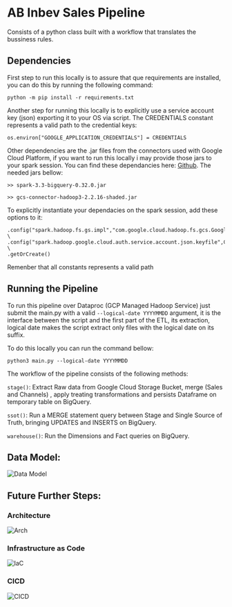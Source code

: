 
# AB Inbev Sales Pipeline

Consists of a python class built with a workflow that translates the bussiness rules.

## Dependencies

First step to run this locally is to assure that que requirements are installed, you can do this by running the following command: 

```python -m pip install -r requirements.txt```

Another step for running this locally is to explicitly use a service account key (json) exporting it to your OS via script.
The CREDENTIALS constant represents a valid path to the credential keys: 

```os.environ["GOOGLE_APPLICATION_CREDENTIALS"] = CREDENTIALS```

Other dependencies are the .jar files from the connectors used with Google Cloud Platform, if you want to run this locally i may provide those jars to your spark session. You can find these dependancies here: [Github](https://github.com/GoogleCloudDataproc). The needed jars bellow: 

```>> spark-3.3-bigquery-0.32.0.jar```

```>> gcs-connector-hadoop3-2.2.16-shaded.jar```

To explicitly instantiate your dependacies on the spark session, add these options to it:

```.config("spark.jars",f"{JARS_PATH}/{BIG_QUERY_JAR},{JARS_PATH}/{GCS_JAR}") \
.config("spark.hadoop.fs.gs.impl","com.google.cloud.hadoop.fs.gcs.GoogleHadoopFileSystem") \
.config("spark.hadoop.google.cloud.auth.service.account.json.keyfile",CREDENTIALS) \
.getOrCreate()
```

Remenber that all constants represents a valid path

## Running the Pipeline

To run this pipeline over Dataproc (GCP Managed Hadoop Service) just submit the main.py with a valid  ```--logical-date YYYYMMDD``` argument, it is the interface between the script and the first part of the ETL, its extraction, logical date makes the script extract only files with the logical date on its suffix. 

To do this locally you can run the command bellow: 

```python3 main.py --logical-date YYYYMMDD```

The workflow of the pipeline consists of the following methods: 

```stage()```: Extract Raw data from Google Cloud Storage Bucket, merge (Sales and Channels) , apply treating transformations and persists Dataframe on temporary table on BigQuery.

```ssot()```: Run a MERGE statement query between Stage and Single Source of Truth, bringing UPDATES and INSERTS on BigQuery.

```warehouse()```: Run the Dimensions and Fact queries on BigQuery.

## Data Model:

![Data Model](img/Data%20Model.png)

## Future Further Steps: 

### Architecture

![Arch](img/Arch.png)

### Infrastructure as Code 

![IaC](img/IaC.png)

### CICD

![CICD](img/CICD.png)

